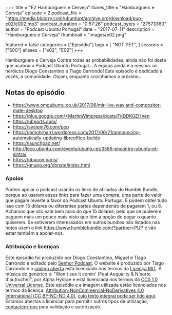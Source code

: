 +++
title = "E2 Hamburguers e Cerveja"
itunes_title = "Hamburguers e Cerveja"
episode = 2
podcast_file = "https://media.blubrry.com/ubuntupt/archive.org/download/pup-e02/e002.mp3"
podcast_duration = "0:57:26"
podcast_bytes = "27573360"
author = "Podcast Ubuntu Portugal"
date = "2017-07-11"
description = "Hamburguers e Cerveja"
thumbnail = "images/e02.png"

featured = false
categories = ["Episódio"]
tags = [
  "NOT YET",
]
seasons = ["S00"]
aliases = ["e02", "E02"]
+++

Hamburguers e Cerveja
Contra todas as probabilidades, ainda não foi desta que acabou o Podcast Ubuntu Portugal…
A equipa ainda é a mesma: os heróicos Diogo Constantino e Tiago Carrondo!
Este episódio é dedicado a vocês, a comunidade.
Oiçam, enquanto cozinhamos o próximo…

## Notas do episódio
* https://www.omgubuntu.co.uk/2017/06/mir-live-wayland-compositor-mate-desktop
* https://plus.google.com/+MartinWimpress/posts/FnDDKGEHVen
* https://ubports.com/
* https://system76.com/pop
* https://mmohrhard.wordpress.com/2017/06/21/announcing-automatically-updating-libreoffice-builds
* https://launchpad.net/
* http://loco.ubuntu.com/events/ubuntu-pt/3586-encontro-ubuntu-pt-sintra/
* https://ubucon.paris/
* https://gnupg.org/donate/index.html


### Apoios
Podem apoiar o podcast usando os links de afiliados do Humble Bundle, porque ao usarem esses links para fazer uma compra, uma parte do valor que pagam reverte a favor do Podcast Ubuntu Portugal.
E podem obter tudo isso com 15 dólares ou diferentes partes dependendo de pagarem 1, ou 8.
Achamos que isto vale bem mais do que 15 dólares, pelo que se puderem paguem mais um pouco mais visto que têm a opção de pagar o quanto quiserem.
Se estiverem interessados em outros bundles não listados nas notas usem o link https://www.humblebundle.com/?partner=PUP e vão estar também a apoiar-nos.

### Atribuição e licenças
Este episódio foi produzido por Diogo Constantino, Miguel e Tiago Carrondo e editado pelo [Senhor Podcast](https://senhorpodcast.pt/).
O website é produzido por Tiago Carrondo e o [código aberto](https://gitlab.com/podcastubuntuportugal/website) está licenciado nos termos da [Licença MIT](https://gitlab.com/podcastubuntuportugal/website/main/LICENSE).
A música do genérico é: "Won't see it comin' (Feat Aequality & N'sorte d'autruche)", por Alpha Hydrae e está licenciada nos termos da [CC0 1.0 Universal License](https://creativecommons.org/publicdomain/zero/1.0/).
Este episódio e a imagem utilizada estão licenciados nos termos da licença: [Attribution-NonCommercial-NoDerivatives 4.0 International (CC BY-NC-ND 4.0)](https://creativecommons.org/licenses/by-nc-nd/4.0/), [cujo texto integral pode ser lido aqui](https://creativecommons.org/licenses/by-nc-nd/4.0/legalcode). Estamos abertos a licenciar para permitir outros tipos de utilização, [contactem-nos](https://podcastubuntuportugal.org/contactos) para validação e autorização.

